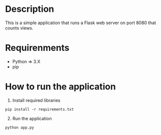 # **Description**  

This is a simple application that runs a Flask web server on port 8080 that counts views.  

# **Requirenments**  
- Python => 3.X
- pip

# **How to run the application**  

1. Install required libraries  
```
pip install -r requirements.txt
```

2. Run the application  
```
python app.py
```
